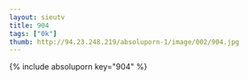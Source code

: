 ```yaml
--- 
layout: sieutv
title: 904
tags: ["0k"]
thumb: http://94.23.248.219/absoluporn-1/image/002/904.jpg
---
```

{% include absoluporn key="904" %} 
